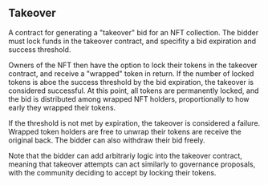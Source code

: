## Takeover 

A contract for generating a "takeover" bid for an NFT collection. The bidder must lock funds in the takeover contract, and specifity a bid expiration and success threshold. 

Owners of the NFT then have the option to lock their tokens in the takeover contract, and receive a "wrapped" token in return. If the number of locked tokens is aboe the success threshold by the bid expiration, the takeover is considered successful. At this point, all tokens are permanently locked, and the bid is distributed among wrapped NFT holders, proportionally to how early they wrapped their tokens. 

If the threshold is not met by expiration, the takeover is considered a failure. Wrapped token holders are free to unwrap their tokens are receive the original back. The bidder can also withdraw their bid freely. 

Note that the bidder can add arbitrariy logic into the takeover contract, meaning that takeover attempts can act similarly to governance proposals, with the community deciding to accept by locking their tokens. 
